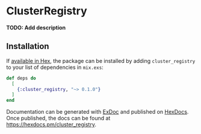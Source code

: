 # ClusterRegistry

**TODO: Add description**

## Installation

If [available in Hex](https://hex.pm/docs/publish), the package can be installed
by adding `cluster_registry` to your list of dependencies in `mix.exs`:

```elixir
def deps do
  [
    {:cluster_registry, "~> 0.1.0"}
  ]
end
```

Documentation can be generated with [ExDoc](https://github.com/elixir-lang/ex_doc)
and published on [HexDocs](https://hexdocs.pm). Once published, the docs can
be found at <https://hexdocs.pm/cluster_registry>.

